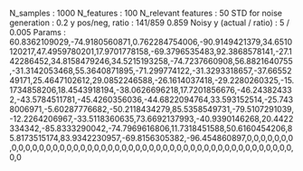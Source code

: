 N_samples                     : 1000
N_features                    : 100
N_relevant features           : 50
STD for noise generation      : 0.2
y pos/neg, ratio              : 141/859 0.859
Noisy y (actual / ratio)      : 5 / 0.005
Params                        : 60.8362109029,-74.9180560871,0.762284754006,-90.9149421379,34.6510120217,47.4959780201,17.9701778158,-69.3796535483,92.3868578141,-27.142286452,34.8158479246,34.5215193258,-74.7237660908,56.8821640755,-31.3142053468,55.3640871895,-71.299774122,-31.3293318657,-37.6655249171,25.4647102612,29.0852246588,-26.1614037418,-29.2280260325,-15.1734858206,18.4543918194,-38.0626696218,17.7201856676,-46.243824332,-43.5784511781,-45.4260356036,-44.6822094764,33.593152514,-25.7438006971,-5.60287776682,-50.2118434279,85.5358549731,-79.5107291039,-12.2264206967,-33.5118360635,73.6692137993,-40.9390146268,20.4422334342,-85.8333290042,-74.7969616806,11.7318451588,50.6160454206,85.8173515174,83.9342230957,-69.8156305382,-96.454860897,0,0,0,0,0,0,0,0,0,0,0,0,0,0,0,0,0,0,0,0,0,0,0,0,0,0,0,0,0,0,0,0,0,0,0,0,0,0,0,0,0,0,0,0,0,0,0,0,0,0
